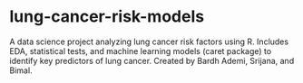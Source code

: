 # lung-cancer-risk-models
A data science project analyzing lung cancer risk factors using R. Includes EDA, statistical tests, and machine learning models (caret package) to identify key predictors of lung cancer. Created by Bardh Ademi, Srijana, and Bimal.
